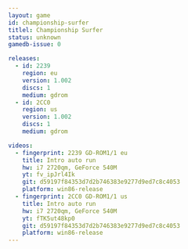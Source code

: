 ```yaml
---
layout: game
id: championship-surfer
titlel: Championship Surfer
status: unknown
gamedb-issue: 0

releases:
  - id: 2239
    region: eu
    version: 1.002
    discs: 1
    medium: gdrom
  - id: 2CC0
    region: us
    version: 1.002
    discs: 1
    medium: gdrom

videos:
  - fingerprint: 2239 GD-ROM1/1 eu
    title: Intro auto run
    hw: i7 2720qm, GeForce 540M
    yt: fv_ipJrl4Ik
    git: d59197f84353d7d2b746383e9277d9ed7c8c4053
    platform: win86-release
  - fingerprint: 2CC0 GD-ROM1/1 us
    title: Intro auto run
    hw: i7 2720qm, GeForce 540M
    yt: fTK5ut48kp0
    git: d59197f84353d7d2b746383e9277d9ed7c8c4053
    platform: win86-release
---
```

